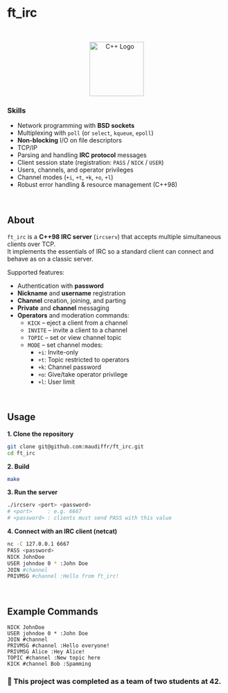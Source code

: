 # ft_irc
<br>
<p align="center">
  <img src=https://upload.wikimedia.org/wikipedia/commons/1/18/ISO_C%2B%2B_Logo.svg alt="C++ Logo" width="125">
</p>

### Skills

- Network programming with **BSD sockets**
- Multiplexing with `poll` (or `select`, `kqueue`, `epoll`)
- **Non-blocking** I/O on file descriptors
- TCP/IP
- Parsing and handling **IRC protocol** messages
- Client session state (registration: `PASS` / `NICK` / `USER`)
- Users, channels, and operator privileges
- Channel modes (`+i`, `+t`, `+k`, `+o`, `+l`)
- Robust error handling & resource management (C++98)

<br>

## About

`ft_irc` is a **C++98 IRC server** (`ircserv`) that accepts multiple simultaneous clients over TCP.  
It implements the essentials of IRC so a standard client can connect and behave as on a classic server.

Supported features:
- Authentication with **password**
- **Nickname** and **username** registration
- **Channel** creation, joining, and parting
- **Private** and **channel** messaging
- **Operators** and moderation commands:
  - `KICK` – eject a client from a channel
  - `INVITE` – invite a client to a channel
  - `TOPIC` – set or view channel topic
  - `MODE` – set channel modes:
    - `+i`: Invite-only
    - `+t`: Topic restricted to operators
    - `+k`: Channel password
    - `+o`: Give/take operator privilege
    - `+l`: User limit

<br>

## Usage

**1. Clone the repository**
```bash
git clone git@github.com:maudiffr/ft_irc.git
cd ft_irc
```

**2. Build**
```bash
make
```

**3. Run the server**
```bash
./ircserv <port> <password>
# <port>     : e.g. 6667
# <password> : clients must send PASS with this value
```

**4. Connect with an IRC client (netcat)**
```bash
nc -C 127.0.0.1 6667
PASS <password>
NICK JohnDoe
USER johndoe 0 * :John Doe
JOIN #channel
PRIVMSG #channel :Hello from ft_irc!
```

<br>

## Example Commands

```irc
NICK JohnDoe
USER johndoe 0 * :John Doe
JOIN #channel
PRIVMSG #channel :Hello everyone!
PRIVMSG Alice :Hey Alice!
TOPIC #channel :New topic here
KICK #channel Bob :Spamming
```

### &#128213; This project was completed as a team of two students at 42.